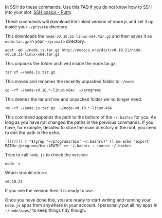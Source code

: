 
In SSH do these commands. Use this FAQ if you do not know how to SSH into your slot: [SSH basics - Putty](https://www.feralhosting.com/faq/view?question=12)

These commands will download the linked version of node.js and set it up inside your `~/private` directory.

This downloads the `node-v0.10.21-linux-x64.tar.gz` and then saves it as `node.tar.gz` in your  `~/private` directory.

~~~
wget -qO ~/node.js.tar.gz http://nodejs.org/dist/v0.10.21/node-v0.10.21-linux-x64.tar.gz
~~~

This unpacks the folder archived inside the node.tar.gz.

~~~
tar xf ~/node.js.tar.gz
~~~

This moves and renames the recently unpacked folder to `~/node`

~~~
cp -rf ~/node-v0.10.*-linux-x64/. ~/programs
~~~

This deletes the tar archive and unpacked folder we no longer need.

~~~
rm -rf ~/node.js.tar.gz  ~/node-v0.10.*-linux-x64
~~~

This command appends the path to the bottom of the `~/.bashrc` for you. As long as you have not changed the paths in the previous commands. If you have, for example, decided to store the main directory in the root, you need to edit the path in the echo.

~~~
[[][/[][ ! "$(grep '~/programs/bin' ~/.bashrc)" ]] && echo 'export PATH=~/programs/bin:$PATH' >> ~/.bashrc ; source ~/.bashrc
~~~

Tries to call `node.js` to check the version:

~~~
node -v
~~~

Which should return:

~~~
v0.10.21
~~~

If you see the version then it is ready to use.

Once you have done this, you are ready to start writing and running your `node.js` apps from anywhere in your account. I personally put all my apps in `~/node/apps/` to keep things tidy though.



